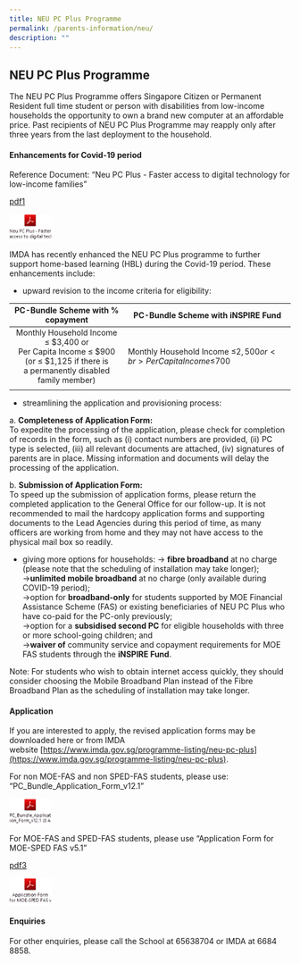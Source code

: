 ```yaml
---
title: NEU PC Plus Programme
permalink: /parents-information/neu/
description: ""
---
```

## NEU PC Plus Programme

The NEU PC Plus Programme offers Singapore Citizen or Permanent Resident full time student or person with disabilities from low-income households the opportunity to own a brand new computer at an affordable price. Past recipients of NEU PC Plus Programme may reapply only after three years from the last deployment to the household.

#### Enhancements for Covid-19 period

Reference Document: “Neu PC Plus - Faster access to digital technology for low-income families”

[pdf1](/files/Neu%20PC%20Plus%20-%20Faster%20access%20to%20digital%20technology%20for%20low-income%20families.pdf)

<p><a href="pdf open in new tab de link">  
<img style="width:15%" align="left" src="/images/NEU PC Plus.png">  
</a></p> <br clear=left>

IMDA has recently enhanced the NEU PC Plus programme to further support home-based learning (HBL) during the Covid-19 period. These enhancements include:  
*   upward revision to the income criteria for eligibility:

| **PC-Bundle Scheme with % copayment** | **PC-Bundle Scheme with iNSPIRE Fund** |
|:---:|---|
| Monthly Household Income ≤ $3,400 or<br>Per Capita Income ≤ $900 (or ≤ $1,125 if there is<br>a permanently disabled family member) | Monthly Household Income ≤$2,500 or  <br>Per Capita Income ≤$700 |
|  |  |

*   streamlining the application and provisioning process:

a. **Completeness of Application Form:**<br>
To expedite the processing of the application, please check for completion of records in the form, such as (i) contact numbers are provided, (ii) PC type is selected, (iii) all relevant documents are attached, (iv) signatures of parents are in place. Missing information and documents will delay the processing of the application.

b. **Submission of Application Form:**<br>
To speed up the submission of application forms, please return the completed application to the General Office for our follow-up. It is not recommended to mail the hardcopy application forms and supporting documents to the Lead Agencies during this period of time, as many officers are working from home and they may not have access to the physical mail box so readily.

*   giving more options for households:
-> **fibre broadband** at no charge (please note that the scheduling of installation may take longer);<br>
->**unlimited mobile broadband** at no charge (only available during COVID-19 period);<br>
->option for **broadband-only** for students supported by MOE Financial Assistance Scheme (FAS) or existing beneficiaries of NEU PC Plus who have co-paid for the PC-only previously;<br>
->option for a **subsidised second PC** for eligible households with three or more school-going children; and<br>
->**waiver of** community service and copayment requirements for MOE FAS students through the **iNSPIRE Fund**.

Note: For students who wish to obtain internet access quickly, they should consider choosing the Mobile Broadband Plan instead of the Fibre Broadband Plan as the scheduling of installation may take longer.

#### Application

If you are interested to apply, the revised application forms may be downloaded here or from IMDA website [https://www.imda.gov.sg/programme-listing/neu-pc-plus](https://www.imda.gov.sg/programme-listing/neu-pc-plus).

For non MOE-FAS and non SPED-FAS students, please use: <br>
“PC\_Bundle\_Application\_Form\_v12.1”

<p><a href="https://staging.d2fcpke8jx35fo.amplifyapp.com/files/Neu%20PC%20Plus%20-%20Faster%20access%20to%20digital%20technology%20for%20low-income%20families.pdf">  
<img style="width:15%" align="left" src="/images/PC_Bundle_Application.png">  
</a></p> <br clear=left>

For MOE-FAS and SPED-FAS students, please use “Application Form for MOE-SPED FAS v5.1”

[pdf3](/files/Application%20Form%20for%20MOE-SPED%20FAS%20v51.pdf)

<p><a href="pdf open in new tab de link">  
<img style="width:15%" align="left" src="/images/Application Form.png">  
</a></p> <br clear=left>

#### Enquiries

For other enquiries, please call the School at 65638704 or IMDA at 6684 8858.